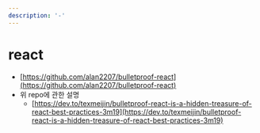 ```yaml
---
description: '-'
---
```


# react



* [https://github.com/alan2207/bulletproof-react](https://github.com/alan2207/bulletproof-react)
* 위 repo에 관한 설명&#x20;
  * [https://dev.to/texmeijin/bulletproof-react-is-a-hidden-treasure-of-react-best-practices-3m19](https://dev.to/texmeijin/bulletproof-react-is-a-hidden-treasure-of-react-best-practices-3m19)
